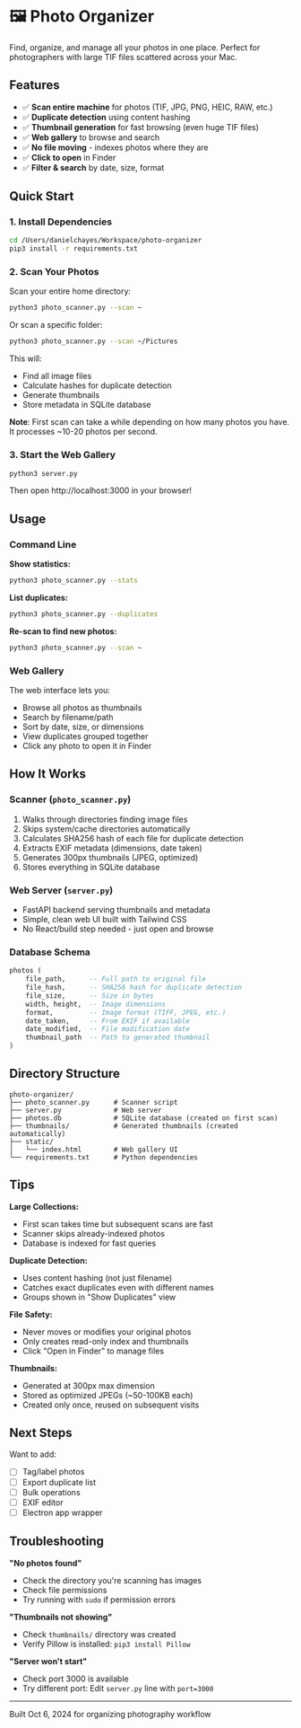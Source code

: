 # 🖼️ Photo Organizer

Find, organize, and manage all your photos in one place. Perfect for photographers with large TIF files scattered across your Mac.

## Features

- ✅ **Scan entire machine** for photos (TIF, JPG, PNG, HEIC, RAW, etc.)
- ✅ **Duplicate detection** using content hashing
- ✅ **Thumbnail generation** for fast browsing (even huge TIF files)
- ✅ **Web gallery** to browse and search
- ✅ **No file moving** - indexes photos where they are
- ✅ **Click to open** in Finder
- ✅ **Filter & search** by date, size, format

## Quick Start

### 1. Install Dependencies

```bash
cd /Users/danielchayes/Workspace/photo-organizer
pip3 install -r requirements.txt
```

### 2. Scan Your Photos

Scan your entire home directory:
```bash
python3 photo_scanner.py --scan ~
```

Or scan a specific folder:
```bash
python3 photo_scanner.py --scan ~/Pictures
```

This will:
- Find all image files
- Calculate hashes for duplicate detection
- Generate thumbnails
- Store metadata in SQLite database

**Note**: First scan can take a while depending on how many photos you have. It processes ~10-20 photos per second.

### 3. Start the Web Gallery

```bash
python3 server.py
```

Then open http://localhost:3000 in your browser!

## Usage

### Command Line

**Show statistics:**
```bash
python3 photo_scanner.py --stats
```

**List duplicates:**
```bash
python3 photo_scanner.py --duplicates
```

**Re-scan to find new photos:**
```bash
python3 photo_scanner.py --scan ~
```

### Web Gallery

The web interface lets you:
- Browse all photos as thumbnails
- Search by filename/path
- Sort by date, size, or dimensions
- View duplicates grouped together
- Click any photo to open it in Finder

## How It Works

### Scanner (`photo_scanner.py`)
1. Walks through directories finding image files
2. Skips system/cache directories automatically
3. Calculates SHA256 hash of each file for duplicate detection
4. Extracts EXIF metadata (dimensions, date taken)
5. Generates 300px thumbnails (JPEG, optimized)
6. Stores everything in SQLite database

### Web Server (`server.py`)
- FastAPI backend serving thumbnails and metadata
- Simple, clean web UI built with Tailwind CSS
- No React/build step needed - just open and browse

### Database Schema
```sql
photos (
    file_path,      -- Full path to original file
    file_hash,      -- SHA256 hash for duplicate detection
    file_size,      -- Size in bytes
    width, height,  -- Image dimensions
    format,         -- Image format (TIFF, JPEG, etc.)
    date_taken,     -- From EXIF if available
    date_modified,  -- File modification date
    thumbnail_path  -- Path to generated thumbnail
)
```

## Directory Structure

```
photo-organizer/
├── photo_scanner.py      # Scanner script
├── server.py             # Web server
├── photos.db             # SQLite database (created on first scan)
├── thumbnails/           # Generated thumbnails (created automatically)
├── static/
│   └── index.html        # Web gallery UI
└── requirements.txt      # Python dependencies
```

## Tips

**Large Collections:**
- First scan takes time but subsequent scans are fast
- Scanner skips already-indexed photos
- Database is indexed for fast queries

**Duplicate Detection:**
- Uses content hashing (not just filename)
- Catches exact duplicates even with different names
- Groups shown in "Show Duplicates" view

**File Safety:**
- Never moves or modifies your original photos
- Only creates read-only index and thumbnails
- Click "Open in Finder" to manage files

**Thumbnails:**
- Generated at 300px max dimension
- Stored as optimized JPEGs (~50-100KB each)
- Created only once, reused on subsequent visits

## Next Steps

Want to add:
- [ ] Tag/label photos
- [ ] Export duplicate list
- [ ] Bulk operations
- [ ] EXIF editor
- [ ] Electron app wrapper

## Troubleshooting

**"No photos found"**
- Check the directory you're scanning has images
- Check file permissions
- Try running with `sudo` if permission errors

**"Thumbnails not showing"**
- Check `thumbnails/` directory was created
- Verify Pillow is installed: `pip3 install Pillow`

**"Server won't start"**
- Check port 3000 is available
- Try different port: Edit `server.py` line with `port=3000`

---

Built Oct 6, 2024 for organizing photography workflow
